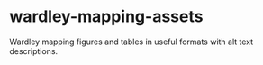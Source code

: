 # wardley-mapping-assets
Wardley mapping figures and tables in useful formats with alt text descriptions.
